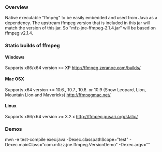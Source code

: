 ### Overview

Native executable "ffmpeg" to be easily embedded and used from Java as a dependency.
The upstream ffmpeg version that is included in this jar will match the version
of this jar. So "mfz-jne-ffmpeg-2.1.4.jar" will be based on ffmpeg v2.1.4.

### Static builds of ffmpeg

#### Windows

Supports x86/x64 version >= XP
http://ffmpeg.zeranoe.com/builds/

#### Mac OSX

Supports x64 version >= 10.6., 10.7., 10.8. or 10.9 (Snow Leopard, Lion, Mountain Lion and Mavericks)
http://ffmpegmac.net/

#### Linux

Supports x86/x64 version >= 3.2.x
http://ffmpeg.gusari.org/static/

### Demos

mvn -e test-compile exec:java -Dexec.classpathScope="test" -Dexec.mainClass="com.mfizz.jne.ffmpeg.VersionDemo" -Dexec.args=""
